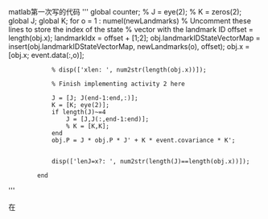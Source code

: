 
matlab第一次写的代码
''' 
            global counter;
            % J = eye(2);
            % K = zeros(2);
            global J;
            global K;
            for o = 1 : numel(newLandmarks)
                % Uncomment these lines to store the index of the state
                % vector with the landmark ID
                offset = length(obj.x);
                landmarkIdx = offset + [1;2];
                obj.landmarkIDStateVectorMap = insert(obj.landmarkIDStateVectorMap, newLandmarks(o), offset);
                obj.x = [obj.x; event.data(:,o)];

                % disp(['xlen: ', num2str(length(obj.x))]);

                % Finish implementing activity 2 here

                J = [J; J(end-1:end,:)];
                K = [K; eye(2)];
                if length(J)~=4
                    J = [J,J(:,end-1:end)];
                    % K = [K,K];
                end
                obj.P = J * obj.P * J' + K * event.covariance * K';


                disp(['lenJ=x?: ', num2str(length(J)==length(obj.x))]);

            end
'''



在